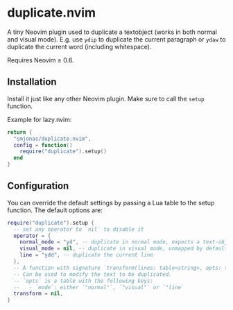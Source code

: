 # duplicate.nvim
A tiny Neovim plugin used to duplicate a textobject (works in both normal and visual mode).
E.g. use `ydip` to duplicate the current paragraph or `ydaw` to duplicate the current word (including whitespace).

Requires Neovim ≥ 0.6.

## Installation
Install it just like any other Neovim plugin. Make sure to call the `setup` function.

Example for lazy.nvim:
```lua
return {
  "smjonas/duplicate.nvim",
  config = function()
    require("duplicate").setup()
  end
}
```

## Configuration
You can override the default settings by passing a Lua table to the setup function. The default options are:
```lua
require("duplicate").setup {
  -- set any operator to `nil` to disable it
  operator = {
    normal_mode = "yd", -- duplicate in normal mode, expects a text-object
    visual_mode = nil, -- duplicate in visual mode, unmapped by default
    line = "ydd", -- duplicate the current line
  },
  -- A function with signature `transform(lines: table<string>, opts: table): table<string>`.
  -- Can be used to modify the text to be duplicated.
  -- `opts` is a table with the following keys:
  --   - `mode`: either `"normal"`, `"visual"` or `"line`
  transform = nil,
}
```
